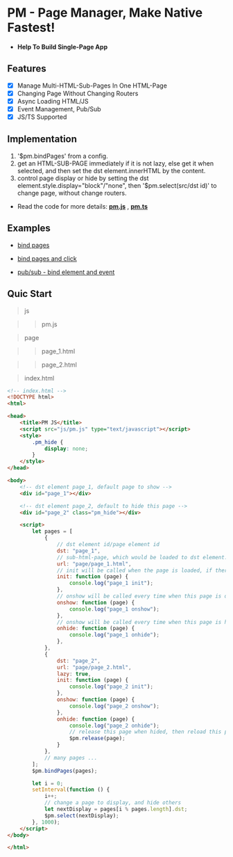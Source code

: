 # PM - Page Manager, Make Native Fastest!

- **Help To Build Single-Page App**

## Features
- [x] Manage Multi-HTML-Sub-Pages In One HTML-Page
- [x] Changing Page Without Changing Routers
- [x] Async Loading HTML/JS
- [x] Event Management, Pub/Sub
- [x] JS/TS Supported

## Implementation

1. '$pm.bindPages' from a config.
2. get an HTML-SUB-PAGE immediately if it is not lazy, else get it when selected, and then set the dst element.innerHTML by the content.
3. control page display or hide by setting the dst element.style.display="block"/"none", then '$pm.select(src/dst id)' to change page, without change routers.

- Read the code for more details: **[pm.js](https://github.com/lesismal/pm/blob/master/js/pm.js)** , **[pm.ts](https://github.com/lesismal/pm/blob/master/ts/pm.ts)**

## Examples

- [bind pages](https://github.com/lesismal/pm/tree/master/examples/bind_dst)

- [bind pages and click](https://github.com/lesismal/pm/tree/master/examples/bind_src_dst)

- [pub/sub - bind element and event](https://github.com/lesismal/pm/blob/master/examples/element.html)

## Quic Start

> js

>> pm.js

> page

>> page_1.html

>> page_2.html

> index.html

```html
<!-- index.html -->
<!DOCTYPE html>
<html>

<head>
    <title>PM JS</title>
    <script src="js/pm.js" type="text/javascript"></script>
    <style>
        .pm_hide {
            display: none;
        }
    </style>
</head>

<body>
    <!-- dst element page_1, default page to show -->
    <div id="page_1"></div>

    <!-- dst element page_2, default to hide this page -->
    <div id="page_2" class="pm_hide"></div>

    <script>
        let pages = [
            {
                // dst element id/page element id
                dst: "page_1",
                // sub-html-page, which would be loaded to dst element.innerHTML
                url: "page/page_1.html",
                // init will be called when the page is loaded, if there's not an url, it will be called immediately
                init: function (page) {
                    console.log("page_1 init");
                },
                // onshow will be called every time when this page is displayed
                onshow: function (page) {
                    console.log("page_1 onshow");
                },
                // onshow will be called every time when this page is hided
                onhide: function (page) {
                    console.log("page_1 onhide");
                },
            },
            {
                dst: "page_2",
                url: "page/page_2.html",
                lazy: true,
                init: function (page) {
                    console.log("page_2 init");
                },
                onshow: function (page) {
                    console.log("page_2 onshow");
                },
                onhide: function (page) {
                    console.log("page_2 onhide");
                    // release this page when hided, then reload this page every time
                    $pm.release(page);
                }
            },
            // many pages ...
        ];
        $pm.bindPages(pages);

        let i = 0;
        setInterval(function () {
            i++;
            // change a page to display, and hide others
            let nextDisplay = pages[i % pages.length].dst;
            $pm.select(nextDisplay);
        }, 1000);
    </script>
</body>

</html>
```